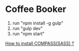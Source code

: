 # Coffee Booker
1. run "npm install -g gulp"
2. run "gulp dev"
3. run "npm start"


[How to install COMPASS(SASS) ?](http://compass-style.org/install/)

